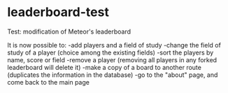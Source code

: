 leaderboard-test
================

Test: modification of Meteor's leaderboard

It is now possible to:
-add players and a field of study
-change the field of study of a player (choice among the existing fields)
-sort the players by name, score or field
-remove a player (removing all players in any forked leaderboard will delete it)
-make a copy of a board to another route (duplicates the information in the database)
-go to the "about" page, and come back to the main page



